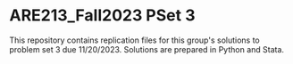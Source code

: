 # ARE213_Fall2023 PSet 3
 
This repository contains replication files for this group's solutions to problem set 3 due 11/20/2023. Solutions are prepared in Python and Stata.

